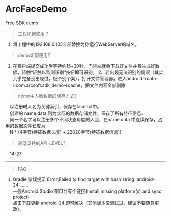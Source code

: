 # ArcFaceDemo
Free SDK demo

>工程如何使用？
 1. 将工程中的192.168.0.105全部替换为你运行WebServer的域名。

> demo如何使用?    

 1. 在客户端提交成功后等待约15~30秒，门禁端就会下载好文件并且生成好数据，轻触“轻触以监测识别”按钮即可识别。
 2、若出现无法识别的情况（其实几乎完全没出现过，极个别个案），打开文件管理器，进入android->data->com.arcsoft.sdk_demo->cache，把文件内容全部删除
 
> demo中人脸数据的保存方式?  

　以注册时人名为关键索引，保存在face.txt中。  
　创建的 name.data 则为实际的数据存储文件，保存了所有特征信息。  
　同一个名字可以注册多个不同状态角度的人脸，在name.data 中连续保存，占用的数据文件长度为:  
　N * {4字节(特征数据长度) + 22020字节(特征数据信息)}
  
> 最低支持的API-LEVEL?  

　14-27    　

---------------
> FAQ
1. Gradle 错误提示 Error:Failed to find target with hash string 'android-24'.......    
 一般Android Studio 窗口会有个链接(Install missing platform(s) and sync project)    
 点击下载更新 android-24 即可解决（其他版本没测试过，建议不要随意更改）。